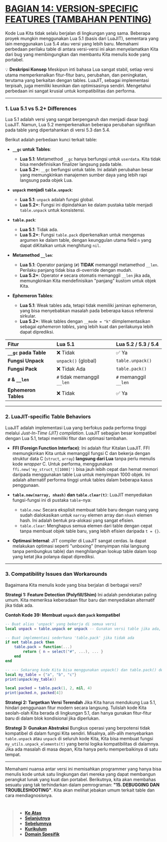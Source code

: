 # **[BAGIAN 14: VERSION-SPECIFIC FEATURES (TAMBAHAN PENTING)][0]**

Kode Lua Kita tidak selalu berjalan di lingkungan yang sama. Beberapa proyek mungkin menggunakan Lua 5.1 (basis dari LuaJIT), sementara yang lain menggunakan Lua 5.4 atau versi yang lebih baru. Memahami perbedaan perilaku table di antara versi-versi ini akan menyelamatkan Kita dari bug yang membingungkan dan membantu Kita menulis kode yang portabel.

💡 **Deskripsi Konsep**
Meskipun inti bahasa Lua sangat stabil, setiap versi utama memperkenalkan fitur-fitur baru, perubahan, dan peningkatan, terutama yang berkaitan dengan tables. LuaJIT, sebagai implementasi terpisah, juga memiliki keunikan dan optimisasinya sendiri. Mengetahui perbedaan ini sangat krusial untuk kompatibilitas dan performa.

---

### **1. Lua 5.1 vs 5.2+ Differences**

Lua 5.1 adalah versi yang sangat berpengaruh dan menjadi dasar bagi LuaJIT. Namun, Lua 5.2 memperkenalkan beberapa perubahan signifikan pada table yang dipertahankan di versi 5.3 dan 5.4.

Berikut adalah perbedaan kunci terkait table:

- **`__gc` untuk Tables**:

  - **Lua 5.1**: Metamethod `__gc` hanya berfungsi untuk `userdata`. Kita tidak bisa mendefinisikan finalizer langsung pada table.
  - **Lua 5.2+**: `__gc` berfungsi untuk table. Ini adalah perubahan besar yang memungkinkan manajemen sumber daya yang lebih rapi langsung pada objek Lua.

- **`unpack` menjadi `table.unpack`**:

  - **Lua 5.1**: `unpack` adalah fungsi global.
  - **Lua 5.2+**: Fungsi ini dipindahkan ke dalam pustaka table menjadi `table.unpack` untuk konsistensi.

- **`table.pack`**:

  - **Lua 5.1**: Tidak ada.
  - **Lua 5.2+**: Fungsi `table.pack` diperkenalkan untuk mengemas argumen ke dalam table, dengan keunggulan utama field `n` yang dapat diKitalkan untuk menghitung `nil`.

- **Metamethod `__len`**:

  - **Lua 5.1**: Operator panjang (`#`) **TIDAK** memanggil metamethod `__len`. Perilaku panjang tidak bisa di-override dengan mudah.
  - **Lua 5.2+**: Operator `#` secara otomatis memanggil `__len` jika ada, memungkinkan Kita mendefinisikan "panjang" kustom untuk objek Kita.

- **Ephemeron Tables**:
  - **Lua 5.1**: Weak tables ada, tetapi tidak memiliki jaminan ephemeron, yang bisa menyebabkan masalah pada beberapa kasus referensi sirkular.
  - **Lua 5.2+**: Weak tables dengan `__mode = "k"` diimplementasikan sebagai _ephemeron tables_, yang lebih kuat dan perilakunya lebih dapat diprediksi.

| Fitur                 | Lua 5.1                     | Lua 5.2 / 5.3 / 5.4   |
| :-------------------- | :-------------------------- | :-------------------- |
| **`__gc` pada Table** | ❌ Tidak                    | ✅ Ya                 |
| **Fungsi Unpack**     | `unpack()` (global)         | `table.unpack()`      |
| **Fungsi Pack**       | ❌ Tidak Ada                | `table.pack()`        |
| **`#` & `__len`**     | `#` tidak memanggil `__len` | `#` memanggil `__len` |
| **Ephemeron Tables**  | ❌ Tidak                    | ✅ Ya                 |

---

### **2. LuaJIT-specific Table Behaviors**

LuaJIT adalah implementasi Lua yang berfokus pada performa tinggi melalui _Just-In-Time (JIT) compilation_. LuaJIT sebagian besar kompatibel dengan Lua 5.1, tetapi memiliki fitur dan optimasi tambahan.

- **FFI (Foreign Function Interface)**: Ini adalah fitur Kitalan LuaJIT. FFI memungkinkan Kita untuk memanggil fungsi C dan bekerja dengan struktur data C (`struct`, `array`) **langsung dari Lua** tanpa perlu menulis kode _wrapper_ C. Untuk performa, menggunakan `ffi.new('my_struct_t[1000]')` bisa jauh lebih cepat dan hemat memori daripada menggunakan table Lua untuk menyimpan 1000 objek. Ini adalah alternatif performa tinggi untuk tables dalam beberapa kasus penggunaan.

- **`table.new(narray, nhash)` dan `table.clear(t)`**: LuaJIT menyediakan fungsi-fungsi ini di pustaka `table`-nya:

  - `table.new`: Secara eksplisit membuat table baru dengan ruang yang sudah dialokasikan untuk `narray` elemen array dan `nhash` elemen hash. Ini adalah bentuk pra-alokasi yang sangat efisien.
  - `table.clear`: Menghapus semua elemen dari table dengan cepat tanpa membuat objek table baru, yang lebih efisien daripada `t = {}`.

- **Optimasi Internal**: JIT compiler di LuaJIT sangat cerdas. Ia dapat melakukan optimasi seperti "unboxing" (menyimpan nilai langsung tanpa pembungkus table) dan menghilangkan lookup table dalam loop yang ketat jika polanya dapat diprediksi.

---

### **3. Compatibility Issues dan Workarounds**

Bagaimana Kita menulis kode yang bisa berjalan di berbagai versi?

**Strategi 1: Feature Detection (Polyfill/Shim)**
Ini adalah pendekatan paling umum. Kita memeriksa keberadaan fitur baru dan menyediakan alternatif jika tidak ada.

**Contoh Kode 39: Membuat `unpack` dan `pack` kompatibel**

```lua
-- Buat alias 'unpack' yang bekerja di semua versi
local unpack = table.unpack or unpack -- Gunakan versi table jika ada, jika tidak, gunakan versi global.

-- Buat implementasi sederhana 'table.pack' jika tidak ada
if not table.pack then
    table.pack = function(...)
        return { n = select("#", ...), ... }
    end
end

-- --- Sekarang kode Kita bisa menggunakan unpack() dan table.pack() dengan aman ---
local my_table = {"a", "b", "c"}
print(unpack(my_table))

local packed = table.pack(1, 2, nil, 4)
print(packed.n, packed[4])
```

**Strategi 2: Targetkan Versi Terendah**
Jika Kita harus mendukung Lua 5.1, hindari penggunaan fitur modern secara langsung. Tulislah kode Kita seolah-olah Kita berada di lingkungan 5.1, dan hanya gunakan fitur-fitur baru di dalam blok kondisional jika diperlukan.

**Strategi 3: Gunakan Abstraksi**
Bungkus operasi yang berpotensi tidak kompatibel di dalam fungsi Kita sendiri. Misalnya, alih-alih menyebarkan `table.unpack` atau `unpack` di seluruh kode Kita, Kita bisa membuat fungsi `my_utils.unpack_elements(t)` yang berisi logika kompatibilitas di dalamnya. Jika ada masalah di masa depan, Kita hanya perlu memperbaikinya di satu tempat.

---

Memahami nuansa antar versi ini memisahkan programmer yang hanya bisa menulis kode untuk satu lingkungan dari mereka yang dapat membangun perangkat lunak yang kuat dan portabel. Berikutnya, kita akan membahas sesuatu yang tak terhindarkan dalam pemrograman: **"15. DEBUGGING DAN TROUBLESHOOTING"**. Kita akan melihat jebakan umum terkait table dan cara mendiagnosisnya.

#

> - **[Ke Atas](#)**
> - **[Selanjutnya][selanjutnya]**
> - **[Sebelumnya][sebelumnya]**
> - **[Kurikulum][kurikulum]**
> - **[Domain Spesifik][domain]**

[domain]: ../../../../../../README.md
[kurikulum]: ../../../../README.md
[sebelumnya]: ../bagian-13/README.md
[selanjutnya]: ../bagian-15/README.md

<!----------------------------------------------------->

[0]: ../README.md#14-version-specific-features-tambahan-penting
[1]: ../
[2]: ../
[3]: ../
[4]: ../
[5]: ../
[6]: ../
[7]: ../
[8]: ../
[9]: ../
[10]: ../
[11]: ../
[12]: ../
[13]: ../
[14]: ../
[15]: ../
[16]: ../
[17]: ../
[18]: ../
